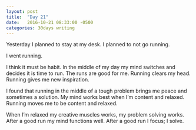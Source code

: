```yaml
---
layout: post
title:  "Day 21"
date:   2016-10-21 08:33:00 -0500
categories: 30days writing
---
```

Yesterday I planned to stay at my desk. I planned to not go running. 

I went running.

I think it must be habit. In the middle of my day my mind switches and decides it is time to run. The runs are good for me. Running clears my head. Running gives me new inspiration.

I found that running in the middle of a tough problem brings me peace and sometimes a solution. My mind works best when I’m content and relaxed. Running moves me to be content and relaxed.

When I’m relaxed my creative muscles works, my problem solving works. After a good run my mind functions well. After a good run I focus; I solve.